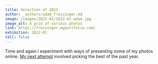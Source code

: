 ```yaml
---
title: Selection of 2021
author: _authors/adam_freisinger.md
image: /images/2022-01/2022-01-adam.jpg
image_alt: A grid of various photos
link: https://freisinger.myportfolio.com/
exhibition: 2022-01
tall: false
---
```


Time and again I experiment with ways of presenting some of my photos online. [My next attempt](https://freisinger.myportfolio.com/) involved picking the best of the past year.